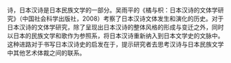 诗，日本汉诗是日本民族文学的一部分。吴雨平的《橘与枳：日本汉诗的文体学研究》（中国社会科学出版社，2008）考察了日本汉诗文体发生和演化的历史。对于日本汉诗的文体学研究，除了呈现出日本汉诗的整体风格的形成与变迁之外，同时以日本的民族文学和歌作为参照系，将日本汉诗重新纳入到日本文学史的文脉中。这种进路对于书写日本汉诗史的启发在于，提示研究者去思考汉诗与日本民族文学中其他艺术体裁之间的联系。